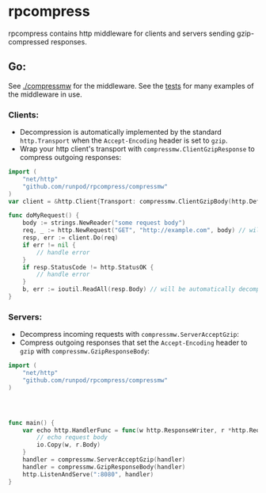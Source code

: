 # rpcompress

rpcompress contains http middleware for clients and servers sending gzip-compressed responses.

## Go:

See [./compressmw](./compressmw/) for the middleware. See the [tests](./compressmw/compressmw_test.go) for many examples of the middleware in use.

### Clients:
- Decompression is automatically implemented by the standard `http.Transport` when the `Accept-Encoding` header is set to `gzip`.
- Wrap your http client's transport with `compressmw.ClientGzipResponse` to compress outgoing responses:
```go
import (
    "net/http"
    "github.com/runpod/rpcompress/compressmw"
)
var client = &http.Client{Transport: compressmw.ClientGzipBody(http.DefaultTransport)}

func doMyRequest() {
    body := strings.NewReader("some request body")
    req, _ := http.NewRequest("GET", "http://example.com", body) // will be automatically compressed by the transport
    resp, err := client.Do(req)
    if err != nil {
        // handle error
    }
    if resp.StatusCode != http.StatusOK {
        // handle error
    }
    b, err := ioutil.ReadAll(resp.Body) // will be automatically decompressed   
}
```

### Servers:
- Decompress incoming requests with `compressmw.ServerAcceptGzip`:
- Compress outgoing responses that set the `Accept-Encoding` header to `gzip` with `compressmw.GzipResponseBody`:
```go
import (
    "net/http"
    "github.com/runpod/rpcompress/compressmw"
)




func main() {
    var echo http.HandlerFunc = func(w http.ResponseWriter, r *http.Request) {
        // echo request body
        io.Copy(w, r.Body)
    }
    handler = compressmw.ServerAcceptGzip(handler)
    handler = compressmw.GzipResponseBody(handler)
    http.ListenAndServe(":8080", handler)
}

```

